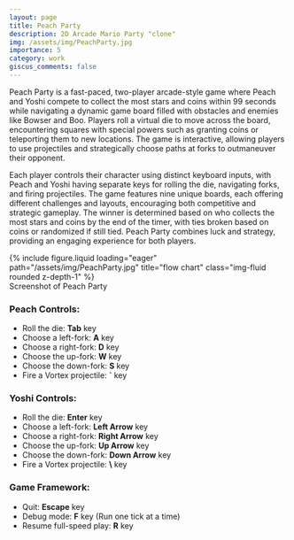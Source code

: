 ```yaml
---
layout: page
title: Peach Party
description: 2D Arcade Mario Party "clone"
img: /assets/img/PeachParty.jpg
importance: 5
category: work
giscus_comments: false
---
```


Peach Party is a fast-paced, two-player arcade-style game where Peach and Yoshi compete to collect the most stars and coins within 99 seconds while navigating a dynamic game board filled with obstacles and enemies like Bowser and Boo. Players roll a virtual die to move across the board, encountering squares with special powers such as granting coins or teleporting them to new locations. The game is interactive, allowing players to use projectiles and strategically choose paths at forks to outmaneuver their opponent.

Each player controls their character using distinct keyboard inputs, with Peach and Yoshi having separate keys for rolling the die, navigating forks, and firing projectiles. The game features nine unique boards, each offering different challenges and layouts, encouraging both competitive and strategic gameplay. The winner is determined based on who collects the most stars and coins by the end of the timer, with ties broken based on coins or randomized if still tied. Peach Party combines luck and strategy, providing an engaging experience for both players.

<div class="row">
    <div class="col-sm mt-3 mt-md-0">
        {% include figure.liquid loading="eager" path="/assets/img/PeachParty.jpg" title="flow chart" class="img-fluid rounded z-depth-1" %}
    </div>
</div>
<div class="caption">
    Screenshot of Peach Party
</div>

### Peach Controls:

- Roll the die: **Tab** key
- Choose a left-fork: **A** key
- Choose a right-fork: **D** key
- Choose the up-fork: **W** key
- Choose the down-fork: **S** key
- Fire a Vortex projectile: **`** key

### Yoshi Controls:

- Roll the die: **Enter** key
- Choose a left-fork: **Left Arrow** key
- Choose a right-fork: **Right Arrow** key
- Choose the up-fork: **Up Arrow** key
- Choose the down-fork: **Down Arrow** key
- Fire a Vortex projectile: **\\** key

### Game Framework:

- Quit: **Escape** key
- Debug mode: **F** key (Run one tick at a time)
- Resume full-speed play: **R** key
